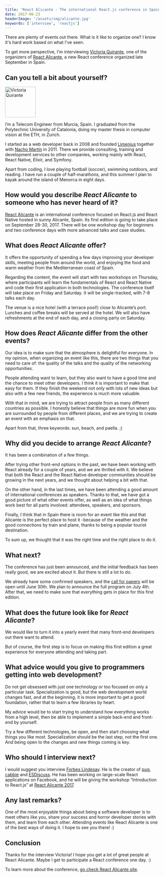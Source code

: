 ```yaml
---
title: 'React Alicante - The international React.js conference in Spain - Interview with Victoria Quirante'
date: 2017-06-23
headerImage: '/assets/img/alicante.jpg'
keywords: ['interview', 'reactjs']
---
```


There are plenty of events out there. What is it like to organize one? I know it's hard work based on what I've seen.

To get more perspective, I'm interviewing [Victoria Quirante](https://twitter.com/vicqr), one of the organizers of [React Alicante](http://reactalicante.es/), a new React conference organized late September in Spain.

## Can you tell a bit about yourself?

<p>
<span class="author">
  <img src="https://www.gravatar.com/avatar/318e6153fb28db314d4ee01964e55f59?s=200" alt="Victoria Quirante" class="author" width="100" height="100" />
</span>

I’m a Telecom Engineer from Murcia, Spain. I graduated from the Polytechnic University of Catalonia, doing my master thesis in computer vision at the ETH, in Zurich.
</p>

I started as a web developer back in 2008 and founded [Limenius](http://limenius.com/) together with [Nacho Martín](http://twitter.com/nacmartin) in 2011. There we provide consulting, training and development services to other companies, working mainly with React, React Native, Elixir, and Symfony.

Apart from coding, I love playing football (soccer), swimming outdoors, and reading. I have run a couple of half-marathons, and this summer I plan to kayak around the island of Menorca in eight days.

## How would you describe *React Alicante* to someone who has never heard of it?

[React Alicante](http://reactalicante.es/) is an international conference focused on React.js and React Native hosted in sunny Alicante, Spain. Its first edition is going to take place on September 28-30, 2017. There will be one workshop day for beginners and two conference days with more advanced talks and case studies.

## What does *React Alicante* offer?

It offers the opportunity of spending a few days improving your developer skills, meeting people from around the world, and enjoying the food and warm weather from the Mediterranean coast of Spain.

Regarding the content, the event will start with two workshops on Thursday, where participants will learn the fundamentals of React and React Native and code their first application in both technologies. The conference itself will take place on Friday and Saturday. It will be single-tracked, with 7-8 talks each day.

The venue is a nice hotel (with a terrace pool!) close to Alicante’s port. Lunches and coffee breaks will be served at the hotel. We will also have refreshments at the end of each day, and a closing party on Saturday.

## How does *React Alicante* differ from the other events?

Our idea is to make sure that the atmosphere is delightful for everyone. In my opinion, when organizing an event like this, there are two things that you need to care of: the quality of the talks and the quality of the networking opportunities.

People attending want to learn, but they also want to have a good time and the chance to meet other developers. I think it is important to make that easy for them. If they finish the weekend not only with lots of new ideas but also with a few new friends, the experience is much more valuable.

With that in mind, we are trying to attract people from as many different countries as possible. I honestly believe that things are more fun when you are surrounded by people from different places, and we are trying to create an event with an emphasis on that.

Apart from that, three keywords: sun, beach, and paella. ;)

## Why did you decide to arrange *React Alicante*?

It has been a combination of a few things.

After trying other front-end options in the past, we have been working with React already for a couple of years, and we are thrilled with it. We believe that both the React and the React Native developer communities should be growing in the next years, and we thought about helping a bit with that.

On the other hand, in the last times, we have been attending a good amount of international conferences as speakers. Thanks to that, we have got a good picture of what other events offer, as well as an idea of what things work best for all parts involved: attendees, speakers, and sponsors.

Finally, I think that in Spain there is room for an event like this and that Alicante is the perfect place to host it -because of the weather and the good connections by train and plane, thanks to being a popular tourist destination.

To sum up, we thought that it was the right time and the right place to do it.

## What next?

The conference has just been announced, and the initial feedback has been really good, we are excited about it. But there is still a lot to do.

We already have some confirmed speakers, and the [call for papers](https://docs.google.com/forms/d/1iH4oHEsgoCcM-HNphjyCvPowp_vQ9hRxepkzt7j2bBk) will be open until June 30th. We plan to announce the full program on July 4th. After that, we need to make sure that everything gets in place for this first edition.

## What does the future look like for *React Alicante*?

We would like to turn it into a yearly event that many front-end developers out there want to attend.

But of course, the first step is to focus on making this first edition a great experience for everyone attending and taking part.

## What advice would you give to programmers getting into web development?

Do not get obsessed with just one technology or too focused on only a particular task. Specialization is good, but the web development world changes fast, and at the beginning, it is more important to get a good foundation, rather that to learn a few libraries by heart.

My advice would be to start trying to understand how everything works from a high level, then be able to implement a simple back-end and front-end by yourself.

Try a few different technologies, be open, and then start choosing what things you like most. Specialization should be the last step, not the first one. And being open to the changes and new things coming is key.

## Who should I interview next?

I would suggest you interview [Forbes Lindesay](http://twitter.com/forbeslindesay). He is the creator of [pug](http://pugjs.org/api/getting-started.html), [cabbie](http://cabbiejs.org/) and [ESDiscuss](http://esdiscuss.org/). He has been working on large-scale React applications on Facebook, and he will be giving the workshop “Introduction to React.js” at [React Alicante 2017](http://reactalicante.es).

## Any last remarks?

One of the most enjoyable things about being a software developer is to meet others like you, share your success and horror developer stories with them, and learn from each other. Attending events like React Alicante is one of the best ways of doing it. I hope to see you there! :)

## Conclusion

Thanks for the interview Victoria! I hope you get a lot of great people at React Alicante. Maybe I get to participate a React conference one day. :)

To learn more about the conference, [go check React Alicante site](http://reactalicante.es/).
